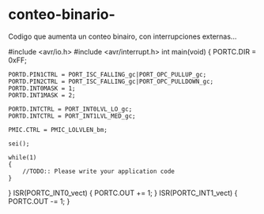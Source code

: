 conteo-binario-
===============

Codigo que aumenta un conteo binairo, con interrupciones externas...

#include <avr/io.h>
#include <avr/interrupt.h>
int main(void)
{
	PORTC.DIR = 0xFF;
	
	PORTD.PIN1CTRL = PORT_ISC_FALLING_gc|PORT_OPC_PULLUP_gc;
	PORTD.PIN2CTRL = PORT_ISC_FALLING_gc|PORT_OPC_PULLDOWN_gc;
	PORTD.INT0MASK = 1;
	PORTD.INT1MASK = 2;
	
	PORTD.INTCTRL = PORT_INT0LVL_LO_gc;
	PORTD.INTCTRL = PORT_INT1LVL_MED_gc;
	
	PMIC.CTRL = PMIC_LOLVLEN_bm;
	
	sei();
	
    while(1)
    {
        //TODO:: Please write your application code 
    }
}
ISR(PORTC_INT0_vect)
{
	PORTC.OUT += 1;
}
ISR(PORTC_INT1_vect)
{
	PORTC.OUT -= 1;
}
